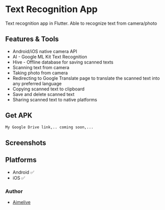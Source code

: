 # Text Recognition App

Text recognition app in Flutter. Able to recognize text from camera/photo

## Features & Tools
- Android/iOS native camera API
- AI - Google ML Kit Text Recognition
- Hive - Offline database for saving scanned texts
- Scanning text from camera
- Taking photo from camera
- Redirecting to Google Translate page to translate the scanned text into any preferred language
- Copying scanned text to clipboard 
- Save and delete scanned text
- Sharing scanned text to native platforms
## Get APK
```bash
My Google Drive link,.. coming soon,...
```
## Screenshots
## Platforms
- Android ✅
- iOS ✅
### Author
- [Aimelive](https://github.com/aimelive)

